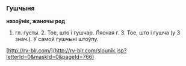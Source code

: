 ### Гушчыня
**назоўнік, жаночы род**

1. гл. густы. 2. Тое, што і гушчар. Лясная г. 3. Тое, што і гушча (у 3 знач.). У самой гушчыні штоўпу.

<a rel="author">[http://rv-blr.com/](http://rv-blr.com/slounik.jsp?letterId=0&maskId=0&pageId=766)</a>
